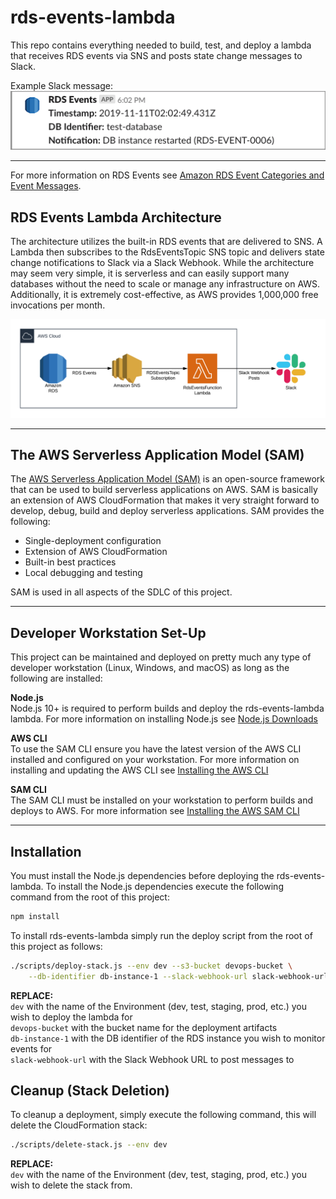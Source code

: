 # rds-events-lambda

This repo contains everything needed to build, test, and deploy a lambda that receives RDS events via
SNS and posts state change messages to Slack.

Example Slack message:  
![RDS Events Slack Message](images/rds-events-slack-message.png)

---

For more information on RDS Events see [Amazon RDS Event Categories and Event Messages](https://docs.aws.amazon.com/AmazonRDS/latest/UserGuide/USER_Events.html#USER_Events.Messages).

## RDS Events Lambda Architecture
The architecture utilizes the built-in RDS events that are delivered to SNS.  A Lambda then subscribes to the RdsEventsTopic SNS topic and delivers state change notifications to Slack via a Slack Webhook.  While the architecture may seem very simple, it is serverless and can easily support many databases without the need to scale or manage any infrastructure on AWS.  Additionally, it is extremely cost-effective, as AWS provides 1,000,000 free invocations per month.  

![RDS-Events-Lambda Architecture](images/rds-events-architecture.png)

___

## The AWS Serverless Application Model (SAM)

The [AWS Serverless Application Model (SAM)](https://docs.aws.amazon.com/serverless-application-model/latest/developerguide/) is an open-source framework that can be used to build serverless applications on AWS.  SAM is basically an extension of AWS CloudFormation that makes it very straight forward to develop, debug, build and deploy serverless applications.  SAM provides the following:  

* Single-deployment configuration
* Extension of AWS CloudFormation
* Built-in best practices
* Local debugging and testing

SAM is used in all aspects of the SDLC of this project.

___

## Developer Workstation Set-Up
This project can be maintained and deployed on pretty much any type of developer workstation (Linux, Windows, and macOS) as long as the following are installed:

**Node.js**  
Node.js 10+ is required to perform builds and deploy the rds-events-lambda lambda.  For more information on installing Node.js see [Node.js Downloads](https://nodejs.org/en/download/)

**AWS CLI**  
To use the SAM CLI ensure you have the latest version of the AWS CLI installed and configured on your workstation.  For more information on installing and updating the AWS CLI see [Installing the AWS CLI](https://docs.aws.amazon.com/cli/latest/userguide/cli-chap-install.html)

**SAM CLI**  
The SAM CLI must be installed on your workstation to perform builds and deploys to AWS. For more information see [Installing the AWS SAM CLI](https://docs.aws.amazon.com/serverless-application-model/latest/developerguide/serverless-sam-cli-install.html) 

___

## Installation

You must install the Node.js dependencies before deploying the rds-events-lambda.  To install the Node.js dependencies execute the following command from the root of this project:
```bash
npm install
```

To install rds-events-lambda simply run the deploy script from the root of this project as follows:
```bash
./scripts/deploy-stack.js --env dev --s3-bucket devops-bucket \
    --db-identifier db-instance-1 --slack-webhook-url slack-webhook-url
```
**REPLACE:**  
```dev``` with the name of the Environment (dev, test, staging, prod, etc.) you wish to deploy the lambda for  
 ```devops-bucket``` with the bucket name for the deployment artifacts  
 ```db-instance-1``` with the DB identifier of the RDS instance you wish to monitor events for  
 ```slack-webhook-url``` with the Slack Webhook URL to post messages to 

## Cleanup (Stack Deletion)
To cleanup a deployment, simply execute the following command, this will delete the CloudFormation stack:
```bash
./scripts/delete-stack.js --env dev
```

**REPLACE:**  
 ```dev``` with the name of the Environment (dev, test, staging, prod, etc.) you wish to delete the stack from.  
